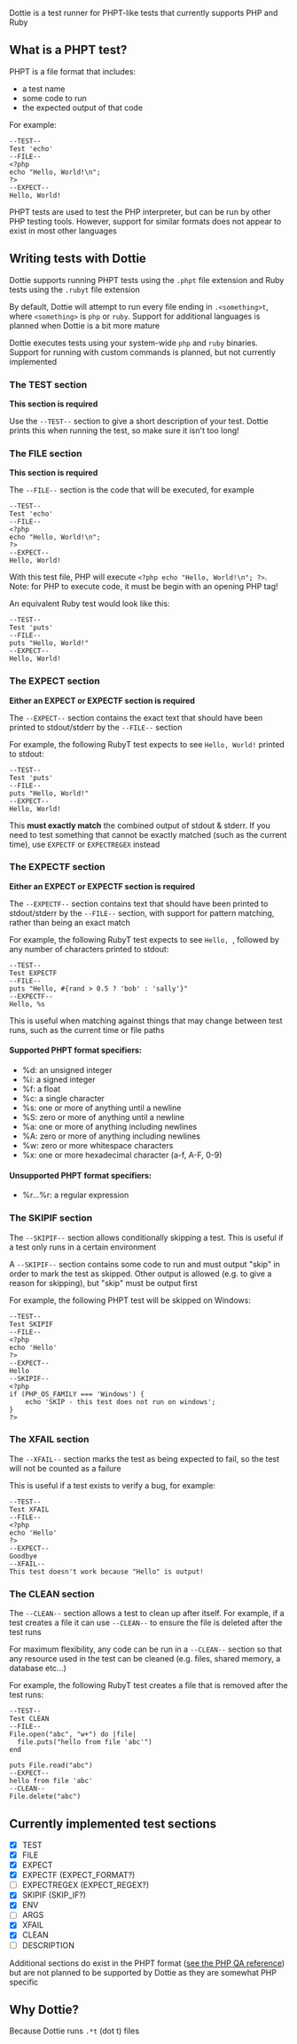 ---
---
Dottie is a test runner for PHPT-like tests that currently supports PHP and Ruby

## What is a PHPT test?

PHPT is a file format that includes:

- a test name
- some code to run
- the expected output of that code

For example:

```phpt
--TEST--
Test 'echo'
--FILE--
<?php
echo "Hello, World!\n";
?>
--EXPECT--
Hello, World!
```

PHPT tests are used to test the PHP interpreter, but can be run by other PHP testing tools. However, support for similar formats does not appear to exist in most other languages

## Writing tests with Dottie

Dottie supports running PHPT tests using the `.phpt` file extension and Ruby tests using the `.rubyt` file extension

By default, Dottie will attempt to run every file ending in `.<something>t`, where `<something>` is `php` or `ruby`. Support for additional languages is planned when Dottie is a bit more mature

Dottie executes tests using your system-wide `php` and `ruby` binaries. Support for running with custom commands is planned, but not currently implemented

### The TEST section

**This section is required**

Use the `--TEST--` section to give a short description of your test. Dottie prints this when running the test, so make sure it isn't too long!

### The FILE section

**This section is required**

The `--FILE--` section is the code that will be executed, for example

```phpt
--TEST--
Test 'echo'
--FILE--
<?php
echo "Hello, World!\n";
?>
--EXPECT--
Hello, World!
```

With this test file, PHP will execute `<?php echo "Hello, World!\n"; ?>`. Note: for PHP to execute code, it must be begin with an opening PHP tag!

An equivalent Ruby test would look like this:

```rubyt
--TEST--
Test 'puts'
--FILE--
puts "Hello, World!"
--EXPECT--
Hello, World!
```

### The EXPECT section

**Either an EXPECT or EXPECTF section is required**

The `--EXPECT--` section contains the exact text that should have been printed to stdout/stderr by the `--FILE--` section

For example, the following RubyT test expects to see `Hello, World!` printed to stdout:

```rubyt
--TEST--
Test 'puts'
--FILE--
puts "Hello, World!"
--EXPECT--
Hello, World!
```

This **must exactly match** the combined output of stdout & stderr. If you need to test something that cannot be exactly matched (such as the current time), use `EXPECTF` or `EXPECTREGEX` instead

### The EXPECTF section

**Either an EXPECT or EXPECTF section is required**

The `--EXPECTF--` section contains text that should have been printed to stdout/stderr by the `--FILE--` section, with support for pattern matching, rather than being an exact match

For example, the following RubyT test expects to see `Hello, `, followed by any number of characters printed to stdout:

```rubyt
--TEST--
Test EXPECTF
--FILE--
puts "Hello, #{rand > 0.5 ? 'bob' : 'sally'}"
--EXPECTF--
Hello, %s
```

This is useful when matching against things that may change between test runs, such as the current time or file paths

#### Supported PHPT format specifiers:

- %d: an unsigned integer
- %i: a signed integer
- %f: a float
- %c: a single character
- %s: one or more of anything until a newline
- %S: zero or more of anything until a newline
- %a: one or more of anything including newlines
- %A: zero or more of anything including newlines
- %w: zero or more whitespace characters
- %x: one or more hexadecimal character (a-f, A-F, 0-9)

#### Unsupported PHPT format specifiers:

- %r...%r: a regular expression

### The SKIPIF section

The `--SKIPIF--` section allows conditionally skipping a test. This is useful if a test only runs in a certain environment

A `--SKIPIF--` section contains some code to run and must output "skip" in order to mark the test as skipped. Other output is allowed (e.g. to give a reason for skipping), but "skip" must be output first

For example, the following PHPT test will be skipped on Windows:

```phpt
--TEST--
Test SKIPIF
--FILE--
<?php
echo 'Hello'
?>
--EXPECT--
Hello
--SKIPIF--
<?php
if (PHP_OS_FAMILY === 'Windows') {
    echo 'SKIP - this test does not run on windows';
}
?>
```

### The XFAIL section

The `--XFAIL--` section marks the test as being expected to fail, so the test will not be counted as a failure

This is useful if a test exists to verify a bug, for example:

```phpt
--TEST--
Test XFAIL
--FILE--
<?php
echo 'Hello'
?>
--EXPECT--
Goodbye
--XFAIL--
This test doesn't work because "Hello" is output!
```

### The CLEAN section

The `--CLEAN--` section allows a test to clean up after itself. For example, if a test creates a file it can use `--CLEAN--` to ensure the file is deleted after the test runs

For maximum flexibility, any code can be run in a `--CLEAN--` section so that any resource used in the test can be cleaned (e.g. files, shared memory, a database etc...)

For example, the following RubyT test creates a file that is removed after the test runs:

```rubyt
--TEST--
Test CLEAN
--FILE--
File.open("abc", "w+") do |file|
  file.puts("hello from file 'abc'")
end

puts File.read("abc")
--EXPECT--
hello from file 'abc'
--CLEAN--
File.delete("abc")
```

## Currently implemented test sections

- [x] TEST
- [x] FILE
- [x] EXPECT
- [x] EXPECTF (EXPECT_FORMAT?)
- [ ] EXPECTREGEX (EXPECT_REGEX?)
- [x] SKIPIF (SKIP_IF?)
- [x] ENV
- [ ] ARGS
- [x] XFAIL
- [x] CLEAN
- [ ] DESCRIPTION

Additional sections do exist in the PHPT format ([see the PHP QA reference](https://qa.php.net/phpt_details.php)) but are not planned to be supported by Dottie as they are somewhat PHP specific

## Why Dottie?

Because Dottie runs `.*t` (dot t) files
